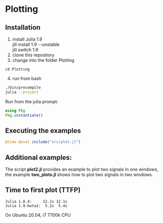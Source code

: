 # Plotting

## Installation
1. install Julia 1.9  
   jill install 1.9 --unstable  
   jill switch 1.9
2. clone this repository
3. change into the folder Plotting
```
cd Plotting
```
4. run from bash
```bash
./bin/precompile
julia --project
```
Run from the julia prompt:
```julia
using Pkg
Pkg.instantiate()
```
## Executing the examples
```julia
@time @eval include("src/plot.jl")
```

## Additional examples:
The script **plot2.jl** provides an example to plot two signals in one windows,  
the example **two_plots.jl** shows how to plot two signals in two windows.

## Time to first plot (TTFP)
```
Julia 1.8.4:     12.1s 12.1s  
Julia 1.9-beta2:  5.2s  5.4s
```
On Ubuntu 20.04, i7 7700k CPU


